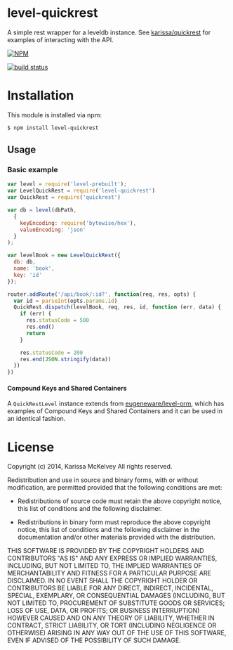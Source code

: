 level-quickrest
=============

A simple rest wrapper for a leveldb instance. See [karissa/quickrest](https://github.com/karissa/quickrest) for examples of interacting with the API.


[![NPM](https://nodei.co/npm/level-quickrest.png?compact=true)](https://nodei.co/npm/level-quickrest/)

[![build status](https://secure.travis-ci.org/karissa/level-quickrest.png)](http://travis-ci.org/karissa/level-quickrest)


# Installation
This module is installed via npm:

```bash
$ npm install level-quickrest
```

## Usage


### Basic example

```js
var level = require('level-prebuilt');
var LevelQuickRest = require('level-quickrest')
var QuickRest = require('quickrest')

var db = level(dbPath,
  {
    keyEncoding: require('bytewise/hex'),
    valueEncoding: 'json'
  }
);

var levelBook = new LevelQuickRest({
  db: db,
  name: 'book',
  key: 'id'
});

router.addRoute('/api/book/:id?', function(req, res, opts) {
  var id = parseInt(opts.params.id)
  QuickRest.dispatch(levelBook, req, res, id, function (err, data) {
    if (err) {
      res.statusCode = 500
      res.end()
      return
    }

    res.statusCode = 200
    res.end(JSON.stringify(data))
  })
})
```

#### Compound Keys and Shared Containers
A ```QuickRestLevel``` instance extends from [eugeneware/level-orm](https://github.com/eugeneware/level-orm), which has examples of Compound Keys and Shared Containers and it can be used in an identical fashion.



# License
Copyright (c) 2014, Karissa McKelvey
All rights reserved.

Redistribution and use in source and binary forms, with or without
modification, are permitted provided that the following conditions are met:

* Redistributions of source code must retain the above copyright notice, this
  list of conditions and the following disclaimer.

* Redistributions in binary form must reproduce the above copyright notice,
  this list of conditions and the following disclaimer in the documentation
  and/or other materials provided with the distribution.

THIS SOFTWARE IS PROVIDED BY THE COPYRIGHT HOLDERS AND CONTRIBUTORS "AS IS"
AND ANY EXPRESS OR IMPLIED WARRANTIES, INCLUDING, BUT NOT LIMITED TO, THE
IMPLIED WARRANTIES OF MERCHANTABILITY AND FITNESS FOR A PARTICULAR PURPOSE ARE
DISCLAIMED. IN NO EVENT SHALL THE COPYRIGHT HOLDER OR CONTRIBUTORS BE LIABLE
FOR ANY DIRECT, INDIRECT, INCIDENTAL, SPECIAL, EXEMPLARY, OR CONSEQUENTIAL
DAMAGES (INCLUDING, BUT NOT LIMITED TO, PROCUREMENT OF SUBSTITUTE GOODS OR
SERVICES; LOSS OF USE, DATA, OR PROFITS; OR BUSINESS INTERRUPTION) HOWEVER
CAUSED AND ON ANY THEORY OF LIABILITY, WHETHER IN CONTRACT, STRICT LIABILITY,
OR TORT (INCLUDING NEGLIGENCE OR OTHERWISE) ARISING IN ANY WAY OUT OF THE USE
OF THIS SOFTWARE, EVEN IF ADVISED OF THE POSSIBILITY OF SUCH DAMAGE.

